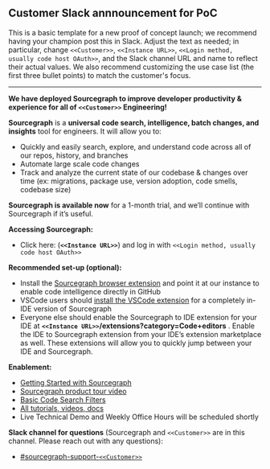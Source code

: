 ## Customer Slack annnouncement for PoC

This is a basic template for a new proof of concept launch; we recommend having your champion post this in Slack. Adjust the text as needed; in particular, change `<<Customer>>`, `<<Instance URL>>`, `<<Login method, usually code host OAuth>>`, and the Slack channel URL and name to reflect their actual values. We also recommend customizing the use case list (the first three bullet points) to match the customer's focus.

----

**We have deployed Sourcegraph to improve developer productivity & experience for all of `<<Customer>>` Engineering!**

**Sourcegraph** is a **universal code search, intelligence, batch changes, and insights** tool for engineers. It will allow you to:

- Quickly and easily search, explore, and understand code across all of our repos, history, and branches
- Automate large scale code changes
- Track and analyze the current state of our codebase & changes over time (ex: migrations, package use, version adoption, code smells, codebase size)

**Sourcegraph is available now** for a 1-month trial, and we’ll continue with Sourcegraph if it’s useful.

**Accessing Sourcegraph:**

- Click here: (**`<<Instance URL>>`**) and log in with `<<Login method, usually code host OAuth>>`

**Recommended set-up (optional):**

- Install the [Sourcegraph browser extension](https://docs.sourcegraph.com/integration/browser_extension) and point it at our instance to enable code intelligence directly in GitHub
- VSCode users should [install the VSCode extension](https://marketplace.visualstudio.com/items?itemName=sourcegraph.sourcegraph) for a completely in-IDE version of Sourcegraph
- Everyone else should enable the Sourcegraph to IDE extension for your IDE at **`<<Instance URL>>`/extensions?category=Code+editors** . Enable the IDE to Sourcegraph extension from your IDE’s extension marketplace as well. These extensions will allow you to quickly jump between your IDE and Sourcegraph.


**Enablement:**

- [Getting Started with Sourcegraph](https://docs.sourcegraph.com/getting-started)
- [Sourcegraph product tour video](https://www.youtube.com/watch?v=7JeHvfwsxIY)
- [Basic Code Search Filters](https://www.youtube.com/watch?v=h1Kw0Wd9qZ4)
- [All tutorials, videos, docs](https://docs.sourcegraph.com/tutorials)
- Live Technical Demo and Weekly Office Hours will be scheduled shortly

**Slack channel for questions** (Sourcegraph and `<<Customer>>` are in this channel. Please reach out with any questions):
 
- [#sourcegraph-support-`<<Customer>>`](URL)
